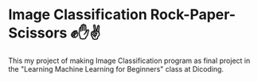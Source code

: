 # Image Classification Rock-Paper-Scissors ✊✋✌️
This my project of making Image Classification program as final project in the "Learning Machine Learning for Beginners" class at Dicoding.
